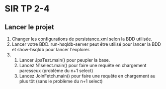 # SIR TP 2-4

## Lancer le projet
1. Changer les configurations de persistance.xml selon la BDD utilisée.
2. Lancer votre BDD. run-hsqldb-server peut être utilisé pour lancer la BDD et show-hsqldb pour lancer l'explorer. 
3. 1. Lancer JpaTest.main() pour peupler la base.
   2. Lancez N1select.main() pour faire une requête en chargement paresseux (problème du n+1 select)
    3. Lancez JoinFetch.main() pour faire une requête en chargement au plus tôt (sans le problème du n+1 select)


